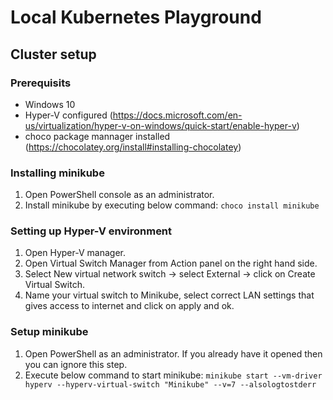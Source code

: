 # Local Kubernetes Playground

## Cluster setup

### Prerequisits

* Windows 10
* Hyper-V configured (https://docs.microsoft.com/en-us/virtualization/hyper-v-on-windows/quick-start/enable-hyper-v)
* choco package mannager installed (https://chocolatey.org/install#installing-chocolatey)

### Installing minikube

1. Open PowerShell console as an administrator.
2. Install minikube by executing below command: `choco install minikube `

### Setting up Hyper-V environment

1. Open Hyper-V manager.
2. Open Virtual Switch Manager from Action panel on the right hand side.
3. Select New virtual network switch -> select External -> click on Create Virtual Switch.
4. Name your virtual switch to Minikube, select correct LAN settings that gives access to internet and click on apply and ok.

### Setup minikube

1. Open PowerShell as an administrator. If you already have it opened then you can ignore this step.
2. Execute below command to start minikube:  `minikube start --vm-driver hyperv --hyperv-virtual-switch "Minikube" --v=7 --alsologtostderr`